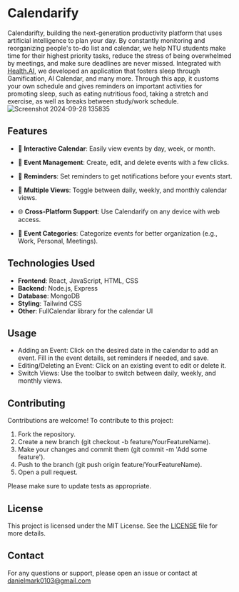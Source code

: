 # Calendarify
Calendarifty, building the next-generation productivity platform that uses artificial intelligence to plan your day. By constantly monitoring and reorganizing people's to-do list and calendar, we help NTU students make time for their highest priority tasks, reduce the stress of being overwhelmed by meetings, and make sure deadlines are never missed. Integrated with [Health.AI](https://github.com/Danielmark001/hackathon_wellbeing_application), we developed an application that fosters sleep through Gamification, AI Calendar, and many more. Through this app, it customs your own schedule and gives reminders on important activities for promoting sleep, such as eating nutritious food, taking a stretch and exercise, as well as breaks between study/work schedule.
![Screenshot 2024-09-28 135835](https://github.com/user-attachments/assets/255ac6a2-363d-4fb1-836b-ff732fbc2b3a)

## Features
- 📅 **Interactive Calendar**: Easily view events by day, week, or month.

- 📝 **Event Management**: Create, edit, and delete events with a few clicks.

- 🔔 **Reminders**: Set reminders to get notifications before your events start.

- 📆 **Multiple Views**: Toggle between daily, weekly, and monthly calendar views.

- 🌐 **Cross-Platform Support**: Use Calendarify on any device with web access.

- 📌 **Event Categories**: Categorize events for better organization (e.g., Work, Personal, Meetings).

## Technologies Used
- **Frontend**: React, JavaScript, HTML, CSS
- **Backend**: Node.js, Express
- **Database**: MongoDB
- **Styling**: Tailwind CSS
- **Other**: FullCalendar library for the calendar UI

## Usage
- Adding an Event: Click on the desired date in the calendar to add an event. Fill in the event details, set reminders if needed, and save.
- Editing/Deleting an Event: Click on an existing event to edit or delete it.
- Switch Views: Use the toolbar to switch between daily, weekly, and monthly views.

## Contributing
Contributions are welcome! To contribute to this project:

1. Fork the repository.
2. Create a new branch (git checkout -b feature/YourFeatureName).
3. Make your changes and commit them (git commit -m 'Add some feature').
4. Push to the branch (git push origin feature/YourFeatureName).
5. Open a pull request.
   
Please make sure to update tests as appropriate.

## License
This project is licensed under the MIT License. See the [LICENSE](https://github.com/Danielmark001/Calendarify/blob/main/LICENSE) file for more details.

## Contact
For any questions or support, please open an issue or contact at [danielmark0103@gmail.com](https://mail.google.com/mail/u/danielmark0103@gmail.com/#compose)
